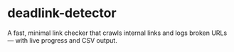 # deadlink-detector
A fast, minimal link checker that crawls internal links and logs broken URLs — with live progress and CSV output.

